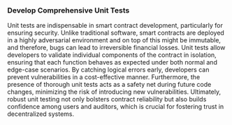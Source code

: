 ### Develop Comprehensive Unit Tests

Unit tests are indispensable in smart contract development, particularly for ensuring security. Unlike traditional software, smart contracts are deployed in a highly adversarial environment and on top of this might be immutable, and therefore, bugs can lead to irreversible financial losses.
Unit tests allow developers to validate individual components of the contract in isolation, ensuring that each function behaves as expected under both normal and edge-case scenarios. By catching logical errors early, developers can prevent vulnerabilities in a cost-effective manner.
Furthermore, the presence of thorough unit tests acts as a safety net during future code changes, minimizing the risk of introducing new vulnerabilities.
Ultimately, robust unit testing not only bolsters contract reliability but also builds confidence among users and auditors, which is crucial for fostering trust in decentralized systems.